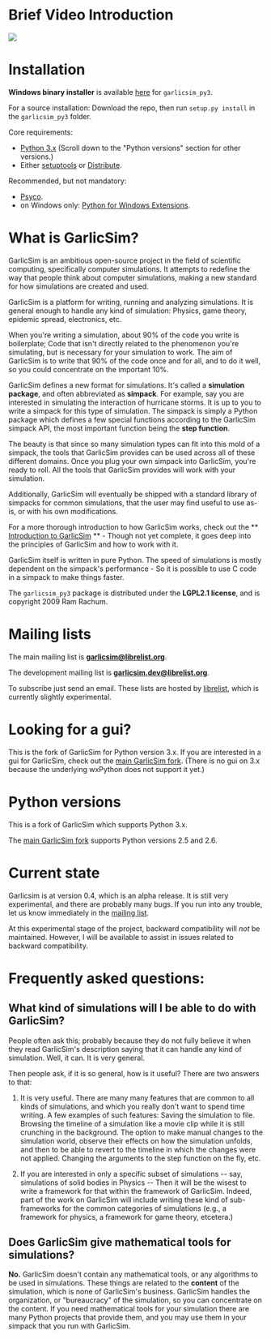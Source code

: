 # Brief Video Introduction #

[![](http://garlicsim.org/images/video_thumbnail.jpg)](http://garlicsim.org/brief_introduction.html)

# Installation #

**Windows binary installer** is available [here](http://pypi.python.org/pypi/garlicsim_py3/) for `garlicsim_py3`.

For a source installation: Download the repo, then run `setup.py install` in the `garlicsim_py3` folder.

Core requirements:

* [Python 3.x](http://www.python.org/download/releases/3.1.2/) (Scroll down to the "Python versions" section for other versions.)
* Either [setuptools](http://pypi.python.org/pypi/setuptools) or [Distribute](http://pypi.python.org/pypi/distribute).

Recommended, but not mandatory:

* [Psyco](http://psyco.sourceforge.net/).
* on Windows only: [Python for Windows Extensions](http://sourceforge.net/projects/pywin32/).

# What is GarlicSim? #

GarlicSim is an ambitious open-source project in the field of scientific computing, specifically computer simulations. It attempts to redefine the way that people think about computer simulations, making a new standard for how simulations are created and used.

GarlicSim is a platform for writing, running and analyzing simulations. It is general enough to handle any kind of simulation: Physics, game theory, epidemic spread, electronics, etc.

When you're writing a simulation, about 90% of the code you write is boilerplate; Code that isn't directly related to the phenomenon you're simulating, but is necessary for your simulation to work. The aim of GarlicSim is to write that 90% of the code once and for all, and to do it well, so you could concentrate on the important 10%.

GarlicSim defines a new format for simulations. It's called a **simulation package**, and often abbreviated as **simpack**. For example, say you are interested in simulating the interaction of hurricane storms. It is up to you to write a simpack for this type of simulation. The simpack is simply a Python package which defines a few special functions according to the GarlicSim simpack API, the most important function being the **step function**.

The beauty is that since so many simulation types can fit into this mold of a simpack, the tools that GarlicSim provides can be used across all of these different domains. Once you plug your own simpack into GarlicSim, you're ready to roll. All the tools that GarlicSim provides will work with your simulation.

Additionally, GarlicSim will eventually be shipped with a standard library of simpacks for common simulations, that the user may find useful to use as-is, or with his own modifications.

For a more thorough introduction to how GarlicSim works, check out the ** [Introduction to GarlicSim](http://dl.getdropbox.com/u/1927707/Introduction%20to%20GarlicSim.pdf) ** - Though not yet complete, it goes deep into the principles of GarlicSim and how to work with it.

GarlicSim itself is written in pure Python. The speed of simulations is mostly dependent on the simpack's performance - So it is possible to use C code in a simpack to make things faster.

The `garlicsim_py3` package is distributed under the **LGPL2.1 license**, and is copyright 2009 Ram Rachum. 

# Mailing lists #

The main mailing list is **[garlicsim@librelist.org](mailto:garlicsim@librelist.org)**.

The development mailing list is **[garlicsim.dev@librelist.org](mailto:garlicsim.dev@librelist.org)**.

To subscribe just send an email. These lists are hosted by [librelist](http://librelist.org), which is currently slightly experimental.

# Looking for a gui? #

This is the fork of GarlicSim for Python version 3.x. If you are interested in a gui for GarlicSim, check out the [main GarlicSim fork](http://github.com/cool-RR/GarlicSim). (There is no gui on 3.x because the underlying wxPython does not support it yet.)

# Python versions #

This is a fork of GarlicSim which supports Python 3.x.

The [main GarlicSim fork](http://github.com/cool-RR/GarlicSim) supports Python versions 2.5 and 2.6.

# Current state #

Garlicsim is at version 0.4, which is an alpha release. It is still very experimental, and there are probably many bugs. If you run into any trouble, let us know immediately in the [mailing list](mailto:garlicsim@librelist.org).

At this experimental stage of the project, backward compatibility will _not_ be maintained. However, I will be available to assist in issues related to backward compatibility.

# Frequently asked questions: #

## What kind of simulations will I be able to do with GarlicSim? ##

People often ask this; probably because they do not fully believe it when they read GarlicSim's description saying that it can handle any kind of simulation. Well, it can. It is very general.

Then people ask, if it is so general, how is it useful? There are two answers to that:

1.  It is very useful. There are many many features that are common to all kinds of simulations, and which you really don't want to spend time writing. A few examples of such features: Saving the simulation to file. Browsing the timeline of a simulation like a movie clip while it is still crunching in the background. The option to make manual changes to the simulation world, observe their effects on how the simulation unfolds, and then to be able to revert to the timeline in which the changes were not applied. Changing the arguments to the step function on the fly, etc.

2.  If you are interested in only a specific subset of simulations -- say, simulations of solid bodies in Physics -- Then it will be the wisest to write a framework for that within the framework of GarlicSim. Indeed, part of the work on GarlicSim will include writing these kind of sub-frameworks for the common categories of simulations (e.g., a framework for physics, a framework for game theory, etcetera.)

## Does GarlicSim give mathematical tools for simulations? ##

**No.** GarlicSim doesn't contain any mathematical tools, or any algorithms to be used in simulations. These things are related to the **content** of the simulation, which is none of GarlicSim's business. GarlicSim handles the organization, or "bureaucracy" of the simulation, so you can concentrate on the content. If you need mathematical tools for your simulation there are many Python projects that provide them, and you may use them in your simpack that you run with GarlicSim.

